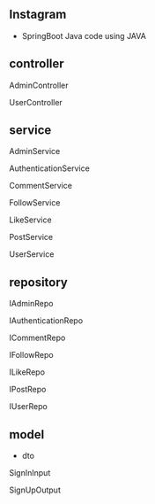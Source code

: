 

## Instagram

* SpringBoot Java code using JAVA


## controller

AdminController

UserController

## service

AdminService

AuthenticationService

CommentService

FollowService

LikeService

PostService

UserService

## repository

IAdminRepo

IAuthenticationRepo

ICommentRepo

IFollowRepo

ILikeRepo

IPostRepo

IUserRepo

## model

* dto

SignInInput

SignUpOutput
